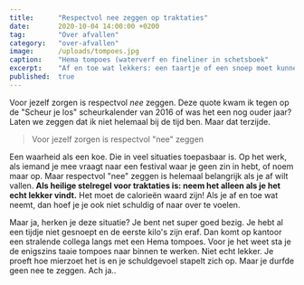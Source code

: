 ```yaml
---
title:      "Respectvol nee zeggen op traktaties"
date:       2020-10-04 14:00:00 +0200
tag:        "Over afvallen"
category:   "over-afvallen"
image:      /uploads/tompoes.jpg
caption:    "Hema tompoes (waterverf en fineliner in schetsboek"
excerpt:    "Af en toe wat lekkers: een taartje of een snoep moet kunnen. Niet te vaak helaas, anders gaan de kilo's er niet vanaf. Het blijft balen dat het zo werkt. Dan kunnen de taartjes en soepjes maar beter retelekker zijn. Traktaties die eigenlijk mhah zijn. Nee echt ff niet. Zonde! Je ontkomt dan ook niet aan nee zeggen. Maar hoe?."
published:  true
---
```


Voor jezelf zorgen is respectvol *nee* zeggen. Deze quote kwam ik tegen op de "Scheur je los" scheurkalender van 2016 of was het een nog ouder jaar? Laten we zeggen dat ik niet helemaal bij de tijd ben. Maar dat terzijde.

> Voor jezelf zorgen is respectvol "nee" zeggen

Een waarheid als een koe. Die in veel situaties toepasbaar is. Op het werk, als iemand je mee vraagt naar een festival waar je geen zin in hebt, of noem maar op. Maar respectvol "nee" zeggen is helemaal belangrijk als je af wilt vallen. **Als heilige stelregel voor traktaties is: neem het alleen als je het echt lekker vindt.** Het moet de calorieën waard zijn! Als je af en toe wat neemt, dan hoef je je ook niet schuldig of naar over te voelen.

Maar ja, herken je deze situatie? Je bent net super goed bezig. Je hebt al een tijdje niet gesnoept en de eerste kilo's zijn eraf. Dan komt op kantoor een stralende collega langs met een Hema tompoes. Voor je het weet sta je de enigszins taaie tompoes naar binnen te werken. Niet echt lekker. Je proeft hoe mierzoet het is en je schuldgevoel stapelt zich op. Maar je durfde geen nee te zeggen. Ach ja..
